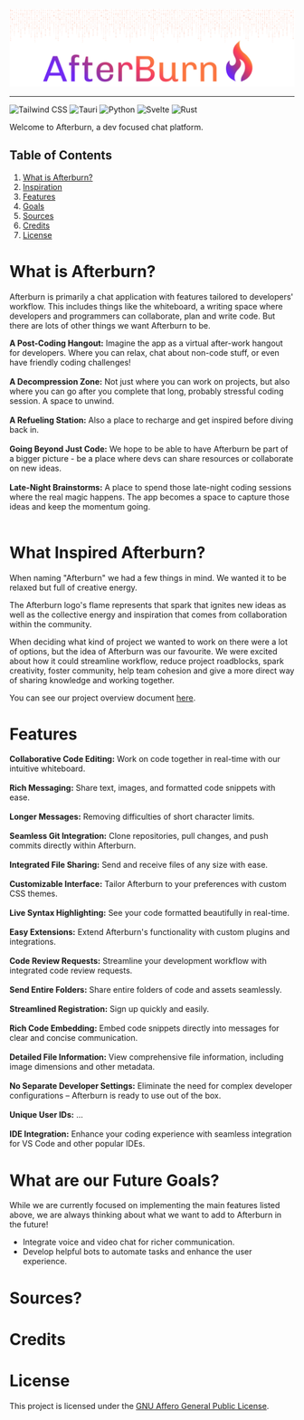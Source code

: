 <p align="center">
  <img src="https://github.com/Afterburn-Connect/.github/blob/main/assets/afterburn-readme-header.png?raw=true" width="auto" alt="afterburn-connect"/>
</p>

---

![Tailwind CSS](https://img.shields.io/badge/-Tailwind_CSS-7029f3?style=for-the-badge&logoColor=white&logo=tailwindcss&color=7029f3)
![Tauri](https://img.shields.io/badge/-Tauri-9435a7?style=for-the-badge&logoColor=white&logo=tauri&color=9435a7)
![Python](https://img.shields.io/badge/-Python-c13a78?style=for-the-badge&logoColor=white&logo=python&color=c13a78)
![Svelte](https://img.shields.io/badge/-Svelte-f63c63?style=for-the-badge&logoColor=white&logo=svelte&color=f63c63)
![Rust](https://img.shields.io/badge/-Rust-fb7641?style=for-the-badge&logoColor=white&logo=rust&color=fb7641)

Welcome to Afterburn, a dev focused chat platform.

## Table of Contents
1.  [What is Afterburn?](#description)
2.  [Inspiration](#inspiration)
3.  [Features](#features)
4.  [Goals](#goals)
5.  [Sources](#sources)
6.  [Credits](#credits)
7.  [License](#license)

# <a name="description"> What is Afterburn? </a>

Afterburn is primarily a chat application with features tailored to developers' workflow. This includes things like the whiteboard, a writing space where developers and programmers can collaborate, plan and write code. But there are lots of other things we want Afterburn to be.


**A Post-Coding Hangout:** Imagine the app as a virtual after-work hangout for developers. Where you can relax, chat about non-code stuff, or even have friendly coding challenges!<br><br>
**A Decompression Zone:** Not just where you can work on projects, but also where you can go after you complete that long, probably stressful coding session. A space to unwind.<br><br>
**A Refueling Station:** Also a place to recharge and get inspired before diving back in.<br><br>
**Going Beyond Just Code:** We hope to be able to have Afterburn be part of a bigger picture - be a place where devs can share resources or collaborate on new ideas.<br><br>
**Late-Night Brainstorms:** A place to spend those late-night coding sessions where the real magic happens. The app becomes a space to capture those ideas and keep the momentum going.<br><br>

# <a name="inspiration"> What Inspired Afterburn? </a>

When naming "Afterburn" we had a few things in mind. We wanted it to be relaxed but full of creative energy.

The Afterburn logo's flame represents that spark that ignites new ideas as well as the collective energy and inspiration that comes from collaboration within the community.

When deciding what kind of project we wanted to work on there were a lot of options, but the idea of Afterburn was our favourite. We were excited about how it could streamline workflow, reduce project roadblocks, spark creativity, foster community, help team cohesion and give a more direct way of sharing knowledge and working together.

You can see our project overview document [here](https://github.com/Afterburn-Connect/.github/blob/main/assets/afterburn-project-overview.pdf").

# <a name="features"> Features </a>

**Collaborative Code Editing:** Work on code together in real-time with our intuitive whiteboard.<br><br>
**Rich Messaging:** Share text, images, and formatted code snippets with ease.<br><br>
**Longer Messages:** Removing difficulties of short character limits.<br><br>
**Seamless Git Integration:** Clone repositories, pull changes, and push commits directly within Afterburn.<br><br>
**Integrated File Sharing:** Send and receive files of any size with ease.<br><br>
**Customizable Interface:** Tailor Afterburn to your preferences with custom CSS themes.<br><br>
**Live Syntax Highlighting:** See your code formatted beautifully in real-time.<br><br>
**Easy Extensions:** Extend Afterburn's functionality with custom plugins and integrations.<br><br>
**Code Review Requests:** Streamline your development workflow with integrated code review requests.<br><br>
**Send Entire Folders:** Share entire folders of code and assets seamlessly.<br><br>
**Streamlined Registration:** Sign up quickly and easily.<br><br>
**Rich Code Embedding:** Embed code snippets directly into messages for clear and concise communication.<br><br>
**Detailed File Information:** View comprehensive file information, including image dimensions and other metadata.<br><br>
**No Separate Developer Settings:** Eliminate the need for complex developer configurations – Afterburn is ready to use out of the box.<br><br>
**Unique User IDs:** ...<br><br>
**IDE Integration:** Enhance your coding experience with seamless integration for VS Code and other popular IDEs.

# <a name="goals"> What are our Future Goals? </a>

While we are currently focused on implementing the main features listed above, we are always thinking about what we want to add to Afterburn in the future!

- Integrate voice and video chat for richer communication.
- Develop helpful bots to automate tasks and enhance the user experience.

# <a name="sources"> Sources? </a>

# <a name="credits"> Credits </a>

# <a name="license"> License </a>
This project is licensed under the [GNU Affero General Public License](https://opensource.org/license/agpl-v3).
